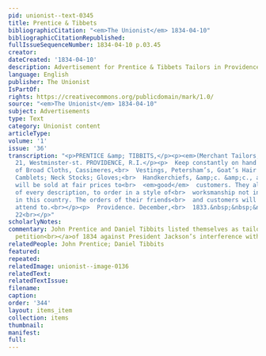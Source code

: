 ```yaml
---
pid: unionist--text-0345
title: Prentice & Tibbets
bibliographicCitation: "<em>The Unionist</em> 1834-04-10"
bibliographicCitationRepublished: 
fullIssueSequenceNumber: 1834-04-10 p.03.45
creator: 
dateCreated: '1834-04-10'
description: Advertisement for Prentice & Tibbets Tailors in Providence
language: English
publisher: The Unionist
IsPartOf: 
rights: https://creativecommons.org/publicdomain/mark/1.0/
source: "<em>The Unionist</em> 1834-04-10"
subject: Advertisements
type: Text
category: Unionist content
articleType: 
volume: '1'
issue: '36'
transcription: "<p>PRENTICE &amp; TIBBITS,</p><p><em>(Merchant Tailors,)</em></p><p>No.
  21, Westminster-st. PROVIDENCE, R.I.</p><p>  Keep constantly on hand a large assortment
  of Broad Cloths, Cassimeres,<br>  Vestings, Petersham’s, Goat’s Hair &amp; common
  Camblets; Neck Stocks; Gloves;<br>  Handkerchiefs, &amp;c. &amp;c., all of which
  will be sold at fair prices to<br>  <em>good</em>  customers. They also make clothes
  of every description, to order in a style of<br>  worksmanship not inferior to any
  in this country. The orders of their friends<br>  and customers will be punctually
  attend to.<br></p><p>  Providence. December,<br>  1833.&nbsp;&nbsp;&nbsp;&nbsp;&nbsp;&nbsp;&nbsp;&nbsp;&nbsp;&nbsp;&nbsp;
  22<br></p>"
scholarlyNotes: 
commentary: John Prentice and Daniel Tibbits listed themselves as tailors on<br><a<br>  href="https://onerhodeislandfamily.files.wordpress.com/2021/06/10bf5-pages-from-1834-ri-petition-bank-of-the-us.pdf"<br>>  this
  petition<br></a>of 1834 against President Jackson’s interference with the Bank.<br>
relatedPeople: John Prentice; Daniel Tibbits
featured: 
repeated: 
relatedImage: unionist--image-0136
relatedText: 
relatedTextIssue: 
filename: 
caption: 
order: '344'
layout: items_item
collection: items
thumbnail: 
manifest: 
full: 
---
```

